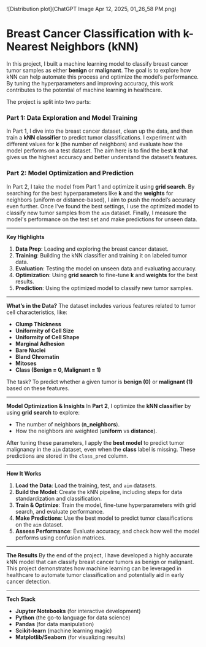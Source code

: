 ![Distribution plot](ChatGPT Image Apr 12, 2025, 01_26_58 PM.png)
# Breast Cancer Classification with k-Nearest Neighbors (kNN)

In this project, I built a machine learning model to classify breast cancer tumor samples as either **benign** or **malignant**. The goal is to explore how kNN can help automate this process and optimize the model’s performance. By tuning the hyperparameters and improving accuracy, this work contributes to the potential of machine learning in healthcare.

The project is split into two parts:

### **Part 1: Data Exploration and Model Training**
In Part 1, I dive into the breast cancer dataset, clean up the data, and then train a **kNN classifier** to predict tumor classifications. I experiment with different values for **k** (the number of neighbors) and evaluate how the model performs on a test dataset. The aim here is to find the best **k** that gives us the highest accuracy and better understand the dataset’s features.

### **Part 2: Model Optimization and Prediction**
In Part 2, I take the model from Part 1 and optimize it using **grid search**. By searching for the best hyperparameters like **k** and the **weights** for neighbors (uniform or distance-based), I aim to push the model’s accuracy even further. Once I’ve found the best settings, I use the optimized model to classify new tumor samples from the `aim` dataset. Finally, I measure the model's performance on the test set and make predictions for unseen data.

---

**Key Highlights**
1. **Data Prep**: Loading and exploring the breast cancer dataset.
2. **Training**: Building the kNN classifier and training it on labeled tumor data.
3. **Evaluation**: Testing the model on unseen data and evaluating accuracy.
4. **Optimization**: Using **grid search** to fine-tune **k** and **weights** for the best results.
5. **Prediction**: Using the optimized model to classify new tumor samples.

---

**What’s in the Data?**
The dataset includes various features related to tumor cell characteristics, like:
- **Clump Thickness**
- **Uniformity of Cell Size**
- **Uniformity of Cell Shape**
- **Marginal Adhesion**
- **Bare Nuclei**
- **Bland Chromatin**
- **Mitoses**
- **Class (Benign = 0, Malignant = 1)**

The task? To predict whether a given tumor is **benign (0)** or **malignant (1)** based on these features.

---

**Model Optimization & Insights**
In **Part 2**, I optimize the **kNN classifier** by using **grid search** to explore:
- The number of neighbors (**n_neighbors**).
- How the neighbors are weighted (**uniform** vs **distance**).

After tuning these parameters, I apply the **best model** to predict tumor malignancy in the `aim` dataset, even when the **class** label is missing. These predictions are stored in the `class_pred` column.

---

**How It Works**
1. **Load the Data**: Load the training, test, and `aim` datasets.
2. **Build the Model**: Create the kNN pipeline, including steps for data standardization and classification.
3. **Train & Optimize**: Train the model, fine-tune hyperparameters with grid search, and evaluate performance.
4. **Make Predictions**: Use the best model to predict tumor classifications on the `aim` dataset.
5. **Assess Performance**: Evaluate accuracy, and check how well the model performs using confusion matrices.

---

**The Results**
By the end of the project, I have developed a highly accurate kNN model that can classify breast cancer tumors as benign or malignant. This project demonstrates how machine learning can be leveraged in healthcare to automate tumor classification and potentially aid in early cancer detection.

---

**Tech Stack**
- **Jupyter Notebooks** (for interactive development)
- **Python** (the go-to language for data science)
- **Pandas** (for data manipulation)
- **Scikit-learn** (machine learning magic)
- **Matplotlib/Seaborn** (for visualizing results)
